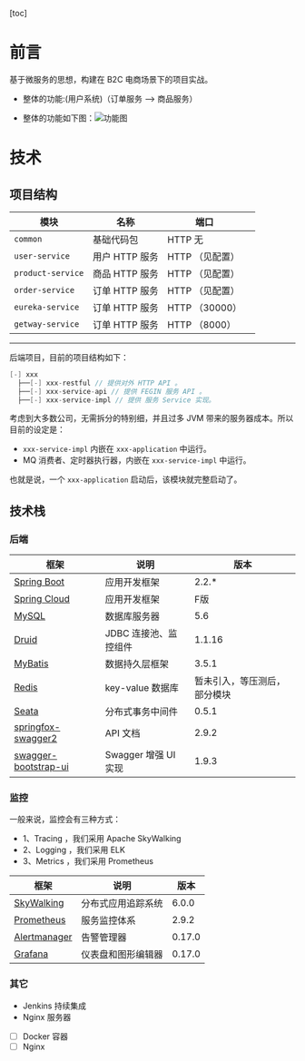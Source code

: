 [toc]

# 前言

基于微服务的思想，构建在 B2C 电商场景下的项目实战。

* 整体的功能:(用户系统)（订单服务 --> 商品服务）

* 整体的功能如下图：![功能图](https://github.com/liangchengcheng/spring-dubbo-hdsx-x2/blob/master/iamges/image_jiagou.png)

# 技术


## 项目结构

| 模块 | 名称 | 端口 | |
| --- | --- | --- | --- |
| `common` | 基础代码包 | HTTP 无 | |
| `user-service` | 用户 HTTP 服务 | HTTP （见配置） | |
| `product-service` | 商品 HTTP 服务 | HTTP （见配置） | |
| `order-service` | 订单 HTTP 服务 | HTTP （见配置） | |
| `eureka-service` | 订单 HTTP 服务 | HTTP （30000） | |
| `getway-service` | 订单 HTTP 服务 | HTTP （8000） | |

-------

后端项目，目前的项目结构如下：

```Java
[-] xxx
  ├──[-] xxx-restful // 提供对外 HTTP API 。
  ├──[-] xxx-service-api // 提供 FEGIN 服务 API 。
  ├──[-] xxx-service-impl // 提供 服务 Service 实现。
```

考虑到大多数公司，无需拆分的特别细，并且过多 JVM 带来的服务器成本。所以目前的设定是：

* `xxx-service-impl` 内嵌在 `xxx-application` 中运行。
* MQ 消费者、定时器执行器，内嵌在 `xxx-service-impl` 中运行。

也就是说，一个 `xxx-application` 启动后，该模块就完整启动了。

## 技术栈

### 后端

| 框架 | 说明 |  版本 |
| --- | --- | --- |
| [Spring Boot](https://spring.io/projects/spring-boot) | 应用开发框架 |   2.2.* |
| [Spring Cloud](https://spring.io/projects/spring-cloud) | 应用开发框架 |   F版 |
| [MySQL](https://www.mysql.com/cn/) | 数据库服务器 | 5.6 |
| [Druid](https://github.com/alibaba/druid) | JDBC 连接池、监控组件 | 1.1.16 |
| [MyBatis](http://www.mybatis.org/mybatis-3/zh/index.html) | 数据持久层框架 | 3.5.1 |
| [Redis](https://redis.io/) | key-value 数据库 | 暂未引入，等压测后，部分模块 |
| [Seata](https://github.com/seata/seata) | 分布式事务中间件 | 0.5.1 |
| [springfox-swagger2](https://github.com/springfox/springfox/tree/master/springfox-swagger2) | API 文档 | 2.9.2 |
| [swagger-bootstrap-ui](https://gitee.com/xiaoym/swagger-bootstrap-ui) | Swagger 增强 UI 实现 | 1.9.3 |


### 监控

一般来说，监控会有三种方式：

* 1、Tracing ，我们采用 Apache SkyWalking
* 2、Logging ，我们采用 ELK
* 3、Metrics ，我们采用 Prometheus

| 框架 | 说明 |  版本 |
| --- | --- | --- |
| [SkyWalking](http://skywalking.apache.org/) | 分布式应用追踪系统 | 6.0.0 |
| [Prometheus](https://prometheus.io/) | 服务监控体系 | 2.9.2 |
| [Alertmanager](https://prometheus.io/docs/alerting/alertmanager/) | 告警管理器 | 0.17.0 |
| [Grafana](https://grafana.com/) | 仪表盘和图形编辑器 | 0.17.0 |

### 其它

* Jenkins 持续集成
* Nginx 服务器
* [ ] Docker 容器
* [ ] Nginx
